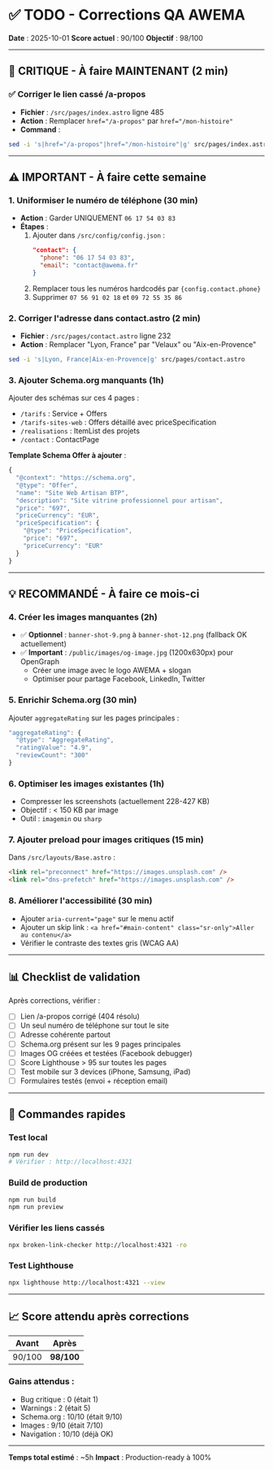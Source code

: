 # ✅ TODO - Corrections QA AWEMA

**Date** : 2025-10-01
**Score actuel** : 90/100
**Objectif** : 98/100

---

## 🚨 CRITIQUE - À faire MAINTENANT (2 min)

### ✅ Corriger le lien cassé /a-propos
- **Fichier** : `/src/pages/index.astro` ligne 485
- **Action** : Remplacer `href="/a-propos"` par `href="/mon-histoire"`
- **Command** :
```bash
sed -i 's|href="/a-propos"|href="/mon-histoire"|g' src/pages/index.astro
```

---

## ⚠️ IMPORTANT - À faire cette semaine

### 1. Uniformiser le numéro de téléphone (30 min)
- **Action** : Garder UNIQUEMENT `06 17 54 03 83`
- **Étapes** :
  1. Ajouter dans `/src/config/config.json` :
     ```json
     "contact": {
       "phone": "06 17 54 03 83",
       "email": "contact@awema.fr"
     }
     ```
  2. Remplacer tous les numéros hardcodés par `{config.contact.phone}`
  3. Supprimer `07 56 91 02 18` et `09 72 55 35 86`

### 2. Corriger l'adresse dans contact.astro (2 min)
- **Fichier** : `/src/pages/contact.astro` ligne 232
- **Action** : Remplacer "Lyon, France" par "Velaux" ou "Aix-en-Provence"
```bash
sed -i 's|Lyon, France|Aix-en-Provence|g' src/pages/contact.astro
```

### 3. Ajouter Schema.org manquants (1h)
Ajouter des schémas sur ces 4 pages :
- `/tarifs` : Service + Offers
- `/tarifs-sites-web` : Offers détaillé avec priceSpecification
- `/realisations` : ItemList des projets
- `/contact` : ContactPage

**Template Schema Offer à ajouter** :
```javascript
{
  "@context": "https://schema.org",
  "@type": "Offer",
  "name": "Site Web Artisan BTP",
  "description": "Site vitrine professionnel pour artisan",
  "price": "697",
  "priceCurrency": "EUR",
  "priceSpecification": {
    "@type": "PriceSpecification",
    "price": "697",
    "priceCurrency": "EUR"
  }
}
```

---

## 💡 RECOMMANDÉ - À faire ce mois-ci

### 4. Créer les images manquantes (2h)
- ✅ **Optionnel** : `banner-shot-9.png` à `banner-shot-12.png` (fallback OK actuellement)
- ✅ **Important** : `/public/images/og-image.jpg` (1200x630px) pour OpenGraph
  - Créer une image avec le logo AWEMA + slogan
  - Optimiser pour partage Facebook, LinkedIn, Twitter

### 5. Enrichir Schema.org (30 min)
Ajouter `aggregateRating` sur les pages principales :
```javascript
"aggregateRating": {
  "@type": "AggregateRating",
  "ratingValue": "4.9",
  "reviewCount": "300"
}
```

### 6. Optimiser les images existantes (1h)
- Compresser les screenshots (actuellement 228-427 KB)
- Objectif : < 150 KB par image
- Outil : `imagemin` ou `sharp`

### 7. Ajouter preload pour images critiques (15 min)
Dans `/src/layouts/Base.astro` :
```html
<link rel="preconnect" href="https://images.unsplash.com" />
<link rel="dns-prefetch" href="https://images.unsplash.com" />
```

### 8. Améliorer l'accessibilité (30 min)
- Ajouter `aria-current="page"` sur le menu actif
- Ajouter un skip link : `<a href="#main-content" class="sr-only">Aller au contenu</a>`
- Vérifier le contraste des textes gris (WCAG AA)

---

## 📊 Checklist de validation

Après corrections, vérifier :

- [ ] Lien /a-propos corrigé (404 résolu)
- [ ] Un seul numéro de téléphone sur tout le site
- [ ] Adresse cohérente partout
- [ ] Schema.org présent sur les 9 pages principales
- [ ] Images OG créées et testées (Facebook debugger)
- [ ] Score Lighthouse > 95 sur toutes les pages
- [ ] Test mobile sur 3 devices (iPhone, Samsung, iPad)
- [ ] Formulaires testés (envoi + réception email)

---

## 🚀 Commandes rapides

### Test local
```bash
npm run dev
# Vérifier : http://localhost:4321
```

### Build de production
```bash
npm run build
npm run preview
```

### Vérifier les liens cassés
```bash
npx broken-link-checker http://localhost:4321 -ro
```

### Test Lighthouse
```bash
npx lighthouse http://localhost:4321 --view
```

---

## 📈 Score attendu après corrections

| Avant | Après |
|-------|-------|
| 90/100 | **98/100** |

### Gains attendus :
- Bug critique : 0 (était 1)
- Warnings : 2 (était 5)
- Schema.org : 10/10 (était 9/10)
- Images : 9/10 (était 7/10)
- Navigation : 10/10 (déjà OK)

---

**Temps total estimé** : ~5h
**Impact** : Production-ready à 100%
